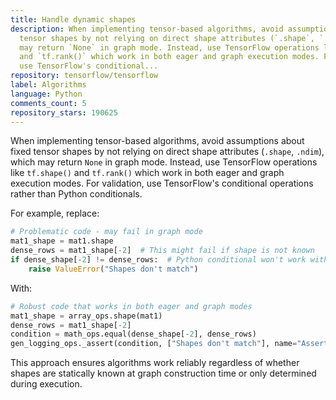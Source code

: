 ```yaml
---
title: Handle dynamic shapes
description: When implementing tensor-based algorithms, avoid assumptions about fixed
  tensor shapes by not relying on direct shape attributes (`.shape`, `.ndim`), which
  may return `None` in graph mode. Instead, use TensorFlow operations like `tf.shape()`
  and `tf.rank()` which work in both eager and graph execution modes. For validation,
  use TensorFlow's conditional...
repository: tensorflow/tensorflow
label: Algorithms
language: Python
comments_count: 5
repository_stars: 190625
---
```


When implementing tensor-based algorithms, avoid assumptions about fixed tensor shapes by not relying on direct shape attributes (`.shape`, `.ndim`), which may return `None` in graph mode. Instead, use TensorFlow operations like `tf.shape()` and `tf.rank()` which work in both eager and graph execution modes. For validation, use TensorFlow's conditional operations rather than Python conditionals.

For example, replace:
```python
# Problematic code - may fail in graph mode
mat1_shape = mat1.shape
dense_rows = mat1_shape[-2]  # This might fail if shape is not known
if dense_shape[-2] != dense_rows:  # Python conditional won't work with tensors
    raise ValueError("Shapes don't match")
```

With:
```python
# Robust code that works in both eager and graph modes
mat1_shape = array_ops.shape(mat1)
dense_rows = mat1_shape[-2]
condition = math_ops.equal(dense_shape[-2], dense_rows)
gen_logging_ops._assert(condition, ["Shapes don't match"], name="Assert")
```

This approach ensures algorithms work reliably regardless of whether shapes are statically known at graph construction time or only determined during execution.